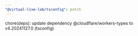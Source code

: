```yaml
---
"@virtual-live-lab/tsconfig": patch
---
```


chore(deps): update dependency @cloudflare/workers-types to v4.20241127.0 (tsconfig)
